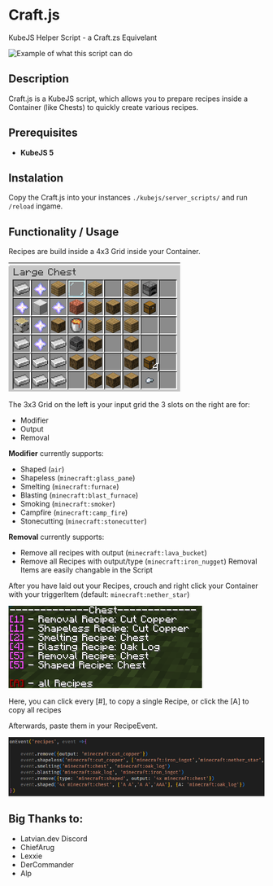 # Craft.js
KubeJS Helper Script - a Craft.zs Equivelant

![Example of what this script can do](./assets/text_output.png)

## Description

Craft.js is a KubeJS script, which allows you to prepare recipes inside a Container (like Chests) to quickly create various recipes.

## Prerequisites

- **KubeJS 5**

## Instalation

Copy the Craft.js into your instances `./kubejs/server_scripts/` and run `/reload` ingame.

## Functionality / Usage

Recipes are build inside a 4x3 Grid inside your Container.

![Example of a Container](./assets/container.png)

The 3x3 Grid on the left is your input grid
the 3 slots on the right are for:
- Modifier
- Output
- Removal

**Modifier** currently supports:

- Shaped       (`air`)
- Shapeless    (`minecraft:glass_pane`)
- Smelting     (`minecraft:furnace`)
- Blasting     (`minecraft:blast_furnace`)
- Smoking      (`minecraft:smoker`)
- Campfire     (`minecraft:camp_fire`)
- Stonecutting (`minecraft:stonecutter`)


**Removal** currently supports:

- Remove all recipes with output         (`minecraft:lava_bucket`)
- Remove all Recipes with output/type    (`minecraft:iron_nugget`)
Removal Items are easily changable in the Script

After you have laid out your Recipes, crouch and right click your Container with your triggerItem (default: `minecraft:nether_star`)

![Image of the Chat Output](./assets/output.png)

Here, you can click every [#], to copy a single Recipe, or click the [A] to copy all recipes

Afterwards, paste them in your RecipeEvent.

![Image of RecipeEvent](./assets/recipe_event.png)

## Big Thanks to:
- Latvian.dev Discord
- ChiefArug
- Lexxie
- DerCommander
- Alp
